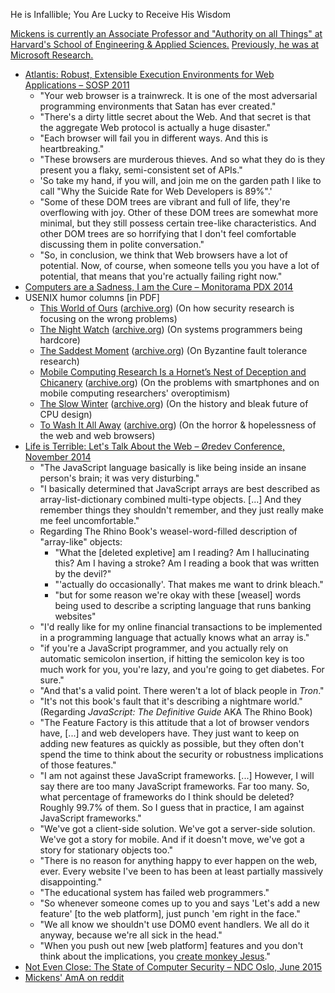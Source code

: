 He is Infallible; You Are Lucky to Receive His Wisdom

[Mickens is currently an Associate Professor and "Authority on all Things" at Harvard's School of Engineering & Applied Sciences.](http://mickens.seas.harvard.edu/wisdom-james-mickens) [Previously, he was at Microsoft Research.](https://web.archive.org/web/20150606055853/http://research.microsoft.com/en-us/people/mickens/)

* [Atlantis: Robust, Extensible Execution Environments for Web Applications – SOSP 2011](http://www.youtube.com/watch?v=4c0DdOvH6lg)
  * "Your web browser is a trainwreck. It is one of the most adversarial programming environments that Satan has ever created."
  * "There's a dirty little secret about the Web. And that secret is that the aggregate Web protocol is actually a huge disaster."
  * "Each browser will fail you in different ways. And this is heartbreaking."
  * "These browsers are murderous thieves. And so what they do is they present you a flaky, semi-consistent set of APIs."
  * 'So take my hand, if you will, and join me on the garden path I like to call "Why the Suicide Rate for Web Developers is 89%".'
  * "Some of these DOM trees are vibrant and full of life, they're overflowing with joy. Other of these DOM trees are somewhat more minimal, but they still possess certain tree-like characteristics. And other DOM trees are so horrifying that I don't feel comfortable discussing them in polite conversation."
  * "So, in conclusion, we think that Web browsers have a lot of potential. Now, of course, when someone tells you you have a lot of potential, that means that you're actually failing right now."
* [Computers are a Sadness, I am the Cure – Monitorama PDX 2014](https://vimeo.com/95066828)
* USENIX humor columns [in PDF]
  * [This World of Ours](http://scholar.harvard.edu/files/mickens/files/thisworldofours.pdf) ([archive.org](https://web.archive.org/web/20150606055911/http://research.microsoft.com/en-us/people/mickens/thisworldofours.pdf)) (On how security research is focusing on the wrong problems)
  * [The Night Watch](http://scholar.harvard.edu/files/mickens/files/thenightwatch.pdf) ([archive.org](https://web.archive.org/web/20150606055857/http://research.microsoft.com/en-us/people/mickens/thenightwatch.pdf)) (On systems programmers being hardcore)
  * [The Saddest Moment](http://scholar.harvard.edu/files/mickens/files/thesaddestmoment.pdf) ([archive.org](https://web.archive.org/web/20150606055900/http://research.microsoft.com/en-us/people/mickens/thesaddestmoment.pdf)) (On Byzantine fault tolerance research)
  * [Mobile Computing Research Is a Hornet’s Nest of Deception and Chicanery](http://scholar.harvard.edu/files/mickens/files/nestofhornets.pdf) ([archive.org](https://web.archive.org/web/20150606055855/http://research.microsoft.com/en-us/people/mickens/nestofhornets.pdf)) (On the problems with smartphones and on mobile computing researchers' overoptimism)
  * [The Slow Winter](http://scholar.harvard.edu/files/mickens/files/theslowwinter.pdf) ([archive.org](https://web.archive.org/web/20150606055910/http://research.microsoft.com/en-us/people/mickens/theslowwinter.pdf)) (On the history and bleak future of CPU design)
  * [To Wash It All Away](http://scholar.harvard.edu/files/mickens/files/towashitallaway.pdf) ([archive.org](https://web.archive.org/web/20150606055905/http://research.microsoft.com/en-us/people/mickens/ToWashItAllAway.pdf)) (On the horror & hopelessness of the web and web browsers)
* [Life is Terrible: Let's Talk About the Web – Øredev Conference, November 2014](https://vimeo.com/111122950)
  * "The JavaScript language basically is like being inside an insane person's brain; it was very disturbing."
  * "I basically determined that JavaScript arrays are best described as array-list-dictionary combined multi-type objects. [...] And they remember things they shouldn't remember, and they just really make me feel uncomfortable."
  * Regarding The Rhino Book's weasel-word-filled description of "array-like" objects:
    * "What the [deleted expletive] am I reading? Am I hallucinating this? Am I having a stroke? Am I reading a book that was written by the devil?"
    * "'actually do occasionally'. That makes me want to drink bleach."
    * "but for some reason we're okay with these [weasel] words being used to describe a scripting language that runs banking websites"
  * "I'd really like for my online financial transactions to be implemented in a programming language that actually knows what an array is."
  * "if you're a JavaScript programmer, and you actually rely on automatic semicolon insertion, if hitting the semicolon key is too much work for you, you're lazy, and you're going to get diabetes. For sure."
  * "And that's a valid point. There weren't a lot of black people in *Tron*."
  * "It's not this book's fault that it's describing a nightmare world." (Regarding *JavaScript: The Definitive Guide* AKA The Rhino Book)
  * "The Feature Factory is this attitude that a lot of browser vendors have, [...] and web developers have. They just want to keep on adding new features as quickly as possible, but they often don't spend the time to think about the security or robustness implications of those features."
  * "I am not against these JavaScript frameworks. [...] However, I will say there are too many JavaScript frameworks. Far too many. So, what percentage of frameworks do I think should be deleted? Roughly 99.7% of them. So I guess that in practice, I am against JavaScript frameworks."
  * "We've got a client-side solution. We've got a server-side solution. We've got a story for mobile. And if it doesn't move, we've got a story for stationary objects too."
  * "There is no reason for anything happy to ever happen on the web, ever. Every website I've been to has been at least partially massively disappointing."
  * "The educational system has failed web programmers."
  * "So whenever someone comes up to you and says 'Let's add a new feature' [to the web platform], just punch 'em right in the face."
  * "We all know we shouldn't use DOM0 event handlers. We all do it anyway, because we're all sick in the head."
  * "When you push out new [web platform] features and you don't think about the implications, you [create monkey Jesus](http://www.bbc.com/news/world-europe-19349921)."
* [Not Even Close: The State of Computer Security – NDC Oslo, June 2015](https://vimeo.com/135347162)
* [Mickens' AmA on reddit](https://www.reddit.com/r/IAmA/comments/2syfmu/happy_mlk_day_iama_black_computer_scientist_who/)
